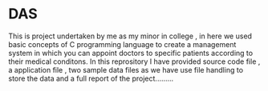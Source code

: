 # DAS
This is project undertaken by me as my minor in college , in here we used basic concepts of C programming language to create a management system in which
you can appoint doctors to specific patients according to their medical conditons. 
In this reprository I have provided source code file , a application file , two sample data files as we have use file handling to store the data
and a full report of the project.........
